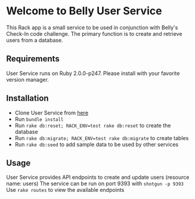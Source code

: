 # Welcome to Belly User Service

This Rack app is a small service to be used in conjunction with Belly's Check-In code challenge. The primary function is to create and retrieve users from a database.

## Requirements
User Service runs on Ruby 2.0.0-p247. Please install with your favorite version manager.

## Installation
* Clone User Service from [here](https://github.com/leeacto/user-service)
* Run <code>bundle install</code>
* Run <code>rake db:reset; RACK_ENV=test rake db:reset</code> to create the database
* Run <code>rake db:migrate; RACK_ENV=test rake db:migrate</code> to create tables
* Run <code>rake db:seed</code> to add sample data to be used by other services

## Usage
User Service provides API endpoints to create and update users (resource name: users)
The service can be run on port 9393 with <code>shotgun -p 9393</code>
Use <code>rake routes</code> to view the available endpoints

